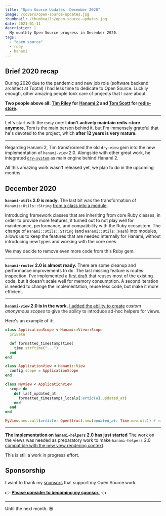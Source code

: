 ```yaml
---
title: "Open Source Updates: December 2020"
image: /covers/open-source-updates.jpg
thumbnail: /thumbnails/open-source-updates.jpg
date: 2021-01-11
description: |
  My monthly Open Source progress in December 2020.
tags:
  - "open source"
  - ruby
  - hanami
---
```


## Brief 2020 recap

During 2020 due to the pandemic and new job role (software backend architect at Toptal) I had less time to dedicate to Open Source.
Luckily enough, other amazing people took care of projects that I care about.

**Two people above all: [Tim Riley](https://github.com/timriley) for [Hanami 2](https://github.com/hanami) and [Tom Scott](https://github.com/tubbo) for [redis-store](https://github.com/redis-store).**

---

Let's start with the easy one: **I don't actively maintain redis-store anymore**, Tom is the main person behind it, but I'm immensely grateful that he's devoted to the project, which **after 12 years is very mature**.

---

Regarding Hanami 2, Tim transfrormed the old `dry-view` gem into the new implementation of `hanami-view` 2.0.
Alongside with other great work, he integrated [`dry-system`](https://dry-rb.org/gems/dry-system) as main engine behind Hanami 2.

All this amazing work wasn't released yet, we plan to do in the upcoming months.

## December 2020

**`hanami-utils` 2.0 is ready.**
The last bit was the transformation of `Hanami::Utils::String` [from a class into a module](https://github.com/hanami/utils/pull/390).

Introducing framework classes that are inheriting from core Ruby classes, in order to provide more features, it turned out to not play well for maintenance, performance, and compatibility with the Ruby ecosystem. 
The change of `Hanami::Utils::String` (and `Hanami::Utils::Hash`) into modules, allows us to keep the features that are needed internally for Hanami, without introducing new types and working with the core ones.

We may decide to remove even more code from this Ruby gem.

---

**`hanami-router` 2.0 is almost ready.**
There are some cleanup and performance improvements to do.
The last missing feature is routes inspection. I've implemented a [first draft](https://github.com/hanami/router/pull/208) that reuses most of the existing code, but it doesn't scale well for memory consumption. A second iteration is needed to change the implementation, reuse less code, but make it more efficient.

---

**`hanami-view` 2.0 is in the work.**
[I added the ability to create](https://github.com/hanami/view/pull/183) _custom anonymous scopes_ to give the ability to introduce ad-hoc helpers for views.

Here's an example of it:

```ruby
class ApplicationScope < Hanami::View::Scope
  private

  def formatted_timestamp(time)
    time.strftime("...")
  end
end

class ApplicationView < Hanami::View
  config.scope = ApplicationScope
end

class MyView < ApplicationView
  scope do
    def last_updated_at
      formatted_timestamp(_locals[:article].updated_at)
    end
  end
end

MyView.new.call(article: OpenStruct.new(updated_at: Time.now.utc)) # => "2020-12-23 13:39:57"
```

---

**The implementation on `hanami-helpers` 2.0 has just started**
The work on the views was needed as preparatory work to make `hanami-helpers` 2.0 [compatible with the new view rendering context](https://github.com/hanami/helpers/pull/166).

This is still a work in progress effort.

## Sponsorship

I want to thank my [sponsors](/sponsors) that support my Open Source work.

👉
**[Please consider to becoming my sponsor.](https://github.com/sponsors/jodosha)**
👈

---

Until the next month. 😎
